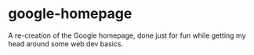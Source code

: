 # google-homepage
A re-creation of the Google homepage, done just for fun while getting my head around some web dev basics. 
